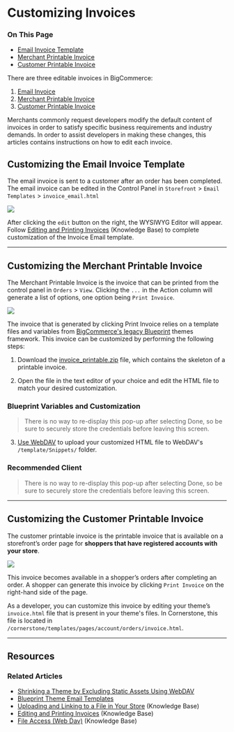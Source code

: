 <h1>Customizing Invoices</h1>
<div class="otp" id="no-index">
	<h3> On This Page </h3>
	<ul>
    <li><a href="#customizing_email">Email Invoice Template</a></li>
		<li><a href="#customizing_merchant">Merchant Printable Invoice</a></li>
    <li><a href="#customizing_customer">Customer Printable Invoice</a></li>
	</ul>
</div>

There are three editable invoices in BigCommerce:

1. [Email Invoice](/customizing_email)
2. [Merchant Printable Invoice](/customizing_merchant)
3. [Customer Printable Invoice](/customizing_customer)

Merchants commonly request developers modify the default content of invoices in order to satisfy specific business requirements and industry demands. In order to assist developers in making these changes, this articles contains instructions on how to edit each invoice.

<a href='#customizing_email' aria-hidden='true' class='block-anchor'  id='customizing_email'><i aria-hidden='true' class='linkify icon'></i></a>

## Customizing the Email Invoice Template

The email invoice is sent to a customer after an order has been completed. The email invoice can be edited in the Control Panel in `Storefront` > `Email Templates` > `invoice_email.html`

<!--
    title: 
    data: //s3.amazonaws.com/user-content.stoplight.io/6116/1540376724645
-->

![](//s3.amazonaws.com/user-content.stoplight.io/6116/1540376724645 "")

After clicking the `edit` button on the right, the WYSIWYG Editor will appear. Follow [Editing and Printing Invoices](https://support.bigcommerce.com/s/article/Invoices#custom) (Knowledge Base) to complete customization of the Invoice Email template.

---

<a href='#customizing_merchant' aria-hidden='true' class='block-anchor'  id='customizing_merchant'><i aria-hidden='true' class='linkify icon'></i></a>

## Customizing the Merchant Printable Invoice

The Merchant Printable Invoice is the invoice that can be printed from the control panel in `Orders` > `View`. Clicking the `...` in the Action column will generate a list of options, one option being `Print Invoice`.

<!--
    title: 
    data: //s3.amazonaws.com/user-content.stoplight.io/6116/1540376852310
-->

![](//s3.amazonaws.com/user-content.stoplight.io/6116/1540376852310 "")

The invoice that is generated by clicking Print Invoice relies on a template files and variables from [BigCommerce's legacy Blueprint](https://developer.bigcommerce.com/legacy/blueprint-themes/blueprint-email-templates) themes framework. This invoice can be customized by performing the following steps:

1. Download the [invoice_printable.zip](https://storage.googleapis.com/bigcommerce-production-dev-center/template-files/invoice_printable.zip) file, which contains the skeleton of a printable invoice.

2. Open the file in the text editor of your choice and edit the HTML file to match your desired customization.

<div class="HubBlock--callout">
<div class="CalloutBlock--">
<div class="HubBlock-content">
    
<!-- theme:  -->

###  Blueprint Variables and Customization

> There is no way to re-display this pop-up after selecting Done, so be sure to securely store the credentials before leaving this screen.

</div>
</div>
</div>

3. [Use WebDAV](https://support.bigcommerce.com/s/article/How-do-I-add-and-link-to-a-file-in-my-store#upload-a-file) to upload your customized HTML file to WebDAV's `/template/Snippets/` folder.

<div class="HubBlock--callout">
<div class="CalloutBlock--success">
<div class="HubBlock-content">
    
<!-- theme: success -->

### Recommended Client
> There is no way to re-display this pop-up after selecting Done, so be sure to securely store the credentials before leaving this screen.

</div>
</div>
</div>

---

<a href='#customizing_customer' aria-hidden='true' class='block-anchor'  id='customizing_customer'><i aria-hidden='true' class='linkify icon'></i></a>

## Customizing the Customer Printable Invoice

The customer printable invoice is the printable invoice that is available on a storefront’s order page for **shoppers that have registered accounts with your store**.

<!--
    title: 
    data: //s3.amazonaws.com/user-content.stoplight.io/6116/1540377767108
-->

![](//s3.amazonaws.com/user-content.stoplight.io/6116/1540377767108 "")

This invoice becomes available in a shopper’s orders after completing an order. A shopper can generate this invoice by clicking `Print Invoice` on the right-hand side of the page.

As a developer, you can customize this invoice by editing your theme’s `invoice.html` file that is present in your theme's files. In Cornerstone, this file is located in `/cornerstone/templates/pages/account/orders/invoice.html`.

---

## Resources
### Related Articles
* [Shrinking a Theme by Excluding Static Assets Using WebDAV](https://developer.bigcommerce.com/stencil-docs/prepare-and-upload-a-theme/shrinking-your-theme)
* [Blueprint Theme Email Templates](https://developer.bigcommerce.com/legacy/blueprint-themes/blueprint-email-templates)
* [Uploading and Linking to a File in Your Store](https://support.bigcommerce.com/s/article/How-do-I-add-and-link-to-a-file-in-my-store#upload-a-file) (Knowledge Base)
* [Editing and Printing Invoices](https://support.bigcommerce.com/s/article/Invoices#custom) (Knowledge Base)
* [File Access (Web Dav)](https://support.bigcommerce.com/s/article/File-Access-WebDAV) (Knowledge Base)

